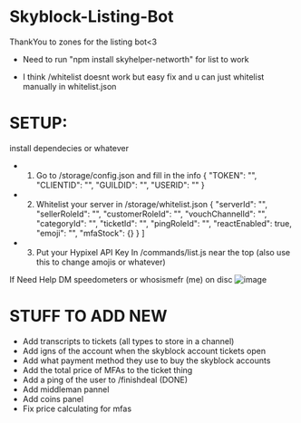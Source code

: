# Skyblock-Listing-Bot
ThankYou to zones for the listing bot<3

- Need to run "npm install skyhelper-networth" for list to work

- I think /whitelist doesnt work but easy fix and u can just whitelist manually in whitelist.json




# SETUP:

install dependecies or whatever
- 1. Go to /storage/config.json and fill in the info 
{
    "TOKEN": "",
    "CLIENTID": "",
    "GUILDID": "",
    "USERID": ""
}



- 2. Whitelist your server in /storage/whitelist.json
     {
    "serverId": "",
    "sellerRoleId": "",
    "customerRoleId": "",
    "vouchChannelId": "",
    "categoryId": "",
    "ticketId": "",
    "pingRoleId": "",
    "reactEnabled": true,
    "emoji": "",
    "mfaStock": {}
  }
]


- 3. Put your Hypixel API Key In /commands/list.js near the top (also use this to change amojis or whatever)


If Need Help DM speedometers or whosismefr (me) on disc 
![image](https://github.com/user-attachments/assets/ec5e22aa-6fe1-479b-8d84-edf80501abc6)



# STUFF TO ADD NEW
- Add transcripts to tickets (all types to store in a channel)
- Add igns of the account when the skyblock account tickets open
- Add what payment method they use to buy the skyblock accounts
- Add the total price of MFAs to the ticket thing
- Add a ping of the user to /finishdeal          (DONE)
- Add middleman pannel 
- Add coins panel
- Fix price calculating for mfas

